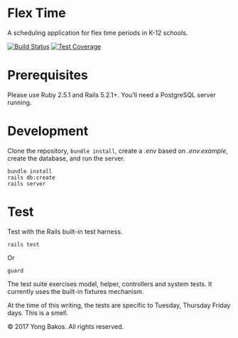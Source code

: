 # Flex Time

A scheduling application for flex time periods in K-12 schools.

[![Build Status](https://travis-ci.com/osu-cascades/flex-time.svg?token=UcyKnDFJfk4eb8TzWbtd&branch=master)](https://travis-ci.com/osu-cascades/flex-time) [![Test Coverage](https://api.codeclimate.com/v1/badges/158ce0907b3c88aa9baa/test_coverage)](https://codeclimate.com/github/osu-cascades/flex-time/test_coverage)

# Prerequisites

Please use Ruby 2.5.1 and Rails 5.2.1+. You'll need a PostgreSQL server running.

# Development

Clone the repository, `bundle install`, create a _.env_ based on _.env.example_, create the database, and run the server.

```
bundle install
rails db:create
rails server
```

# Test

Test with the Rails built-in test harness.

```
rails test
```

Or

```
guard
```

The test suite exercises model, helper, controllers and system tests.
It currently uses the built-in fixtures mechanism.

At the time of this writing, the tests are specific to Tuesday, Thursday Friday days. This is a smell.

&copy; 2017 Yong Bakos. All rights reserved.
